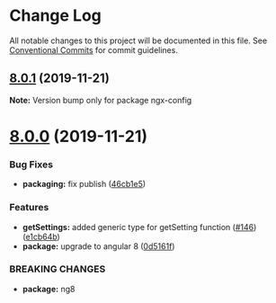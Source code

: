# Change Log

All notable changes to this project will be documented in this file.
See [Conventional Commits](https://conventionalcommits.org) for commit guidelines.

## [8.0.1](https://github.com/fulls1z3/ngx-config/compare/v8.0.0...v8.0.1) (2019-11-21)

**Note:** Version bump only for package ngx-config





# [8.0.0](https://github.com/fulls1z3/ngx-config/compare/v6.0.0-rc.1...v8.0.0) (2019-11-21)


### Bug Fixes

* **packaging:** fix publish ([46cb1e5](https://github.com/fulls1z3/ngx-config/commit/46cb1e579765ac3b48ce1333e561afa6ee28769d))


### Features

* **getSettings:** added generic type for getSetting function ([#146](https://github.com/fulls1z3/ngx-config/issues/146)) ([e1cb64b](https://github.com/fulls1z3/ngx-config/commit/e1cb64b6c0999b0dddc9e2ec583a22cd380503e1))
* **package:** upgrade to angular 8 ([0d5161f](https://github.com/fulls1z3/ngx-config/commit/0d5161f6aca4bc00edf057cc10dd510ae10aee5e))


### BREAKING CHANGES

* **package:** ng8
